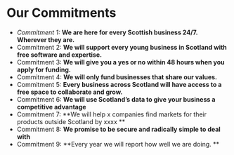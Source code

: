 # Our Commitments
- *Commitment 1:*  **We are here for every Scottish business 24/7. Wherever they are.**
- Commitment 2: **We will support every young business in Scotland with free software and expertise.**
- Commitment 3: **We will give you a yes or no within 48 hours when you apply for funding.**
- Commitment 4: **We will only fund businesses that share our values.**
- Commitment 5: **Every business across Scotland will have access to a free space to collaborate and grow.**
- Commitment 6: **We will use Scotland’s data to give your business a competitive advantage**
- Commitment 7: **We will help x companies find markets for their products outside Scotland by xxxx **
- Commitment 8: **We promise to be secure and radically simple to deal with**
- Commitment 9: **Every year we will report how well we are doing. **

